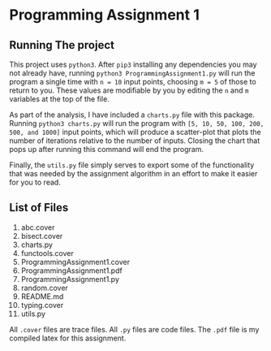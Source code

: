 # Programming Assignment 1

## Running The project

This project uses `python3`. After `pip3` installing any dependencies you may not already have, running `python3 ProgrammingAssignment1.py` will run the program a single time with `n = 10` input points, choosing `m = 5` of those to return to you. These values are modifiable by you by editing the `n` and `m` variables at the top of the file.

As part of the analysis, I have included a `charts.py` file with this package. Running `python3 charts.py` will run the program with `[5, 10, 50, 100, 200, 500, and 1000]` input points, which will produce a scatter-plot that plots the number of iterations relative to the number of inputs. Closing the chart that pops up after running this command will end the program.

Finally, the `utils.py` file simply serves to export some of the functionality that was needed by the assignment algorithm in an effort to make it easier for you to read.

## List of Files

1. abc.cover
2. bisect.cover
3. charts.py
4. functools.cover
5. ProgrammingAssignment1.cover
6. ProgrammingAssignment1.pdf
7. ProgrammingAssignment1.py
8. random.cover
9. README.md
10. typing.cover
11. utils.py

All `.cover` files are trace files. All `.py` files are code files. The `.pdf` file is my compiled latex for this assignment.
